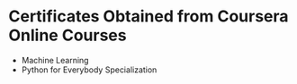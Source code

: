 # Certificates Obtained from Coursera Online Courses

- Machine Learning
- Python for Everybody Specialization

